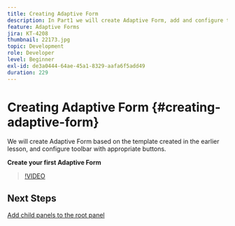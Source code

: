 ```yaml
---
title: Creating Adaptive Form
description: In Part1 we will create Adaptive Form, add and configure toolbar with appropriate buttons.
feature: Adaptive Forms
jira: KT-4208
thumbnail: 22173.jpg
topic: Development
role: Developer
level: Beginner
exl-id: de3a0444-64ae-45a1-8329-aafa6f5add49
duration: 229
---
```

# Creating Adaptive Form {#creating-adaptive-form}  

We will create Adaptive Form based on the template created in the earlier lesson, and configure toolbar with appropriate buttons.

**Create your first Adaptive Form**

>[!VIDEO](https://video.tv.adobe.com/v/22173?quality=12&learn=on)

## Next Steps

[Add child panels to the root panel](./configuring-root-panel-and-adding-child-panels.md)
